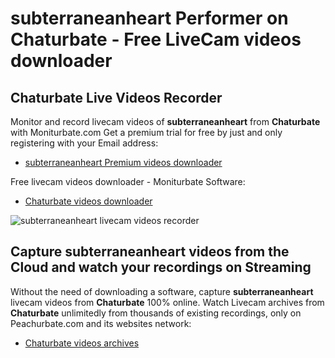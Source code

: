 # subterraneanheart Performer on Chaturbate - Free LiveCam videos downloader

## Chaturbate Live Videos Recorder

Monitor and record livecam videos of **subterraneanheart** from **Chaturbate** with Moniturbate.com
Get a premium trial for free by just and only registering with your Email address:
* [subterraneanheart Premium videos downloader](https://moniturbate.com/request-demo-licence-key.html)

Free livecam videos downloader - Moniturbate Software:
* [Chaturbate videos downloader](https://moniturbate.com/moniturbate-download-software.html)

![subterraneanheart livecam videos recorder](https://peachurnet.com/templates/moniturbate-software.png)


## Capture subterraneanheart videos from the Cloud and watch your recordings on Streaming

Without the need of downloading a software, capture **subterraneanheart** livecam videos from **Chaturbate** 100% online.
Watch Livecam archives from **Chaturbate** unlimitedly from thousands of existing recordings, only on Peachurbate.com and its websites network:
* [Chaturbate videos archives](https://peachurnet.com/)